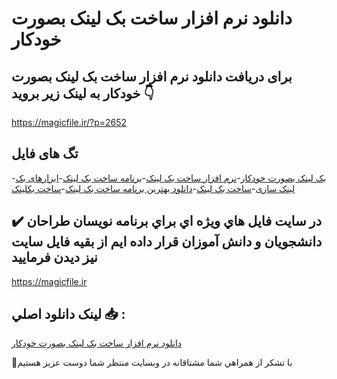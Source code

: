 # دانلود نرم افزار ساخت بک لینک بصورت خودکار

## برای دریافت دانلود نرم افزار ساخت بک لینک بصورت خودکار به لینک زیر بروید 👇

https://magicfile.ir/?p=2652

## تگ های فایل

-[بک لینک بصورت خودکار](https://magicfile.ir/product/%d9%86%d8%b1%d9%85-%d8%a7%d9%81%d8%b2%d8%a7%d8%b1-%d8%b3%d8%a7%d8%ae%d8%aa-%d8%a8%da%a9-%d9%84%db%8c%d9%86%da%a9-%d8%a8%d8%b5%d9%88%d8%b1%d8%aa-%d8%ae%d9%88%d8%af%da%a9%d8%a7%d8%b1/)-[نرم افزار ساخت بک لینک](https://magicfile.ir/product/%d9%86%d8%b1%d9%85-%d8%a7%d9%81%d8%b2%d8%a7%d8%b1-%d8%b3%d8%a7%d8%ae%d8%aa-%d8%a8%da%a9-%d9%84%db%8c%d9%86%da%a9-%d8%a8%d8%b5%d9%88%d8%b1%d8%aa-%d8%ae%d9%88%d8%af%da%a9%d8%a7%d8%b1/)-[برنامه ساخت بک لینک](https://magicfile.ir/product/%d9%86%d8%b1%d9%85-%d8%a7%d9%81%d8%b2%d8%a7%d8%b1-%d8%b3%d8%a7%d8%ae%d8%aa-%d8%a8%da%a9-%d9%84%db%8c%d9%86%da%a9-%d8%a8%d8%b5%d9%88%d8%b1%d8%aa-%d8%ae%d9%88%d8%af%da%a9%d8%a7%d8%b1/)-[ابزارهای بک لینک سازی](https://magicfile.ir/product/%d9%86%d8%b1%d9%85-%d8%a7%d9%81%d8%b2%d8%a7%d8%b1-%d8%b3%d8%a7%d8%ae%d8%aa-%d8%a8%da%a9-%d9%84%db%8c%d9%86%da%a9-%d8%a8%d8%b5%d9%88%d8%b1%d8%aa-%d8%ae%d9%88%d8%af%da%a9%d8%a7%d8%b1/)-[ساخت بک لینک](https://magicfile.ir/product/%d9%86%d8%b1%d9%85-%d8%a7%d9%81%d8%b2%d8%a7%d8%b1-%d8%b3%d8%a7%d8%ae%d8%aa-%d8%a8%da%a9-%d9%84%db%8c%d9%86%da%a9-%d8%a8%d8%b5%d9%88%d8%b1%d8%aa-%d8%ae%d9%88%d8%af%da%a9%d8%a7%d8%b1/)-[دانلود بهترین برنامه ساخت بک لینک](https://magicfile.ir/product/%d9%86%d8%b1%d9%85-%d8%a7%d9%81%d8%b2%d8%a7%d8%b1-%d8%b3%d8%a7%d8%ae%d8%aa-%d8%a8%da%a9-%d9%84%db%8c%d9%86%da%a9-%d8%a8%d8%b5%d9%88%d8%b1%d8%aa-%d8%ae%d9%88%d8%af%da%a9%d8%a7%d8%b1/)-[ساخت بکلینک](https://magicfile.ir/product/%d9%86%d8%b1%d9%85-%d8%a7%d9%81%d8%b2%d8%a7%d8%b1-%d8%b3%d8%a7%d8%ae%d8%aa-%d8%a8%da%a9-%d9%84%db%8c%d9%86%da%a9-%d8%a8%d8%b5%d9%88%d8%b1%d8%aa-%d8%ae%d9%88%d8%af%da%a9%d8%a7%d8%b1/)

## ✔️ در سايت فايل هاي ويژه اي براي برنامه نويسان طراحان دانشجويان و دانش آموزان قرار داده ايم از بقيه فايل سايت نيز ديدن فرماييد

https://magicfile.ir


## لينک دانلود اصلي 📥 :

[دانلود نرم افزار ساخت بک لینک بصورت خودکار](https://magicfile.ir/product/%d9%86%d8%b1%d9%85-%d8%a7%d9%81%d8%b2%d8%a7%d8%b1-%d8%b3%d8%a7%d8%ae%d8%aa-%d8%a8%da%a9-%d9%84%db%8c%d9%86%da%a9-%d8%a8%d8%b5%d9%88%d8%b1%d8%aa-%d8%ae%d9%88%d8%af%da%a9%d8%a7%d8%b1/) 


🙏با تشکر از همراهي شما مشتاقانه در وبسایت منتظر شما دوست عزیز هستیم

